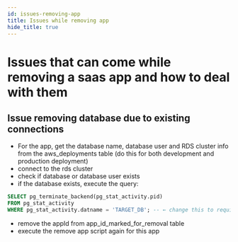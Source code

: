 ```yaml
---
id: issues-removing-app
title: Issues while removing app
hide_title: true
---
```


# Issues that can come while removing a saas app and how to deal with them

## Issue removing database due to existing connections
- For the app, get the database name, database user and RDS cluster info from the aws_deployments table (do this for both development and production deployment)
- connect to the rds cluster
- check if database or database user exists
- if the database exists, execute the query:
```sql
SELECT pg_terminate_backend(pg_stat_activity.pid)
FROM pg_stat_activity
WHERE pg_stat_activity.datname = 'TARGET_DB'; -- ← change this to required DB
```
- remove the appId from app_id_marked_for_removal table
- execute the remove app script again for this app